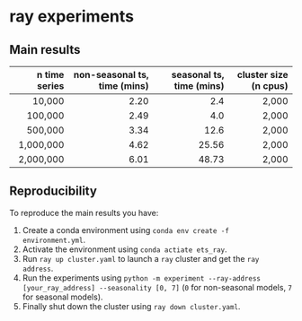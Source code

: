 # ray experiments

## Main results

|n time series |   non-seasonal ts,  time (mins) | seasonal ts, time (mins) | cluster size (n cpus) |
|-----------:|---------:|-----------:|-------:|
|  10,000     |  2.20 |        2.4   | 2,000 |
| 100,000     |  2.49 |        4.0  | 2,000 |
| 500,000     | 3.34  |        12.6  | 2,000 |
| 1,000,000 | 4.62  |          25.56   | 2,000 |
| 2,000,000 | 6.01  |          48.73 | 2,000 |

## Reproducibility

To reproduce the main results you have:

1. Create a conda environment using `conda env create -f environment.yml`.
2. Activate the environment using `conda actiate ets_ray`.
3. Run `ray up cluster.yaml` to launch a `ray` cluster and get the `ray address`. 
4. Run the experiments using `python -m experiment --ray-address [your_ray_address] --seasonality [0, 7]` (`0` for non-seasonal models, `7` for seasonal models).
5. Finally shut down the cluster using `ray down cluster.yaml`.
